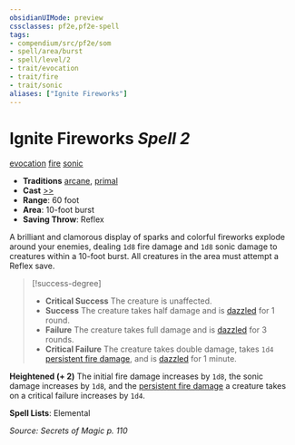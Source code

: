 ```yaml
---
obsidianUIMode: preview
cssclasses: pf2e,pf2e-spell
tags:
- compendium/src/pf2e/som
- spell/area/burst
- spell/level/2
- trait/evocation
- trait/fire
- trait/sonic
aliases: ["Ignite Fireworks"]
---
```

# Ignite Fireworks *Spell 2*   
[evocation](rules/traits/evocation.md "Evocation School Trait")  [fire](rules/traits/fire.md "Fire Energy & Element Trait")  [sonic](rules/traits/sonic.md "Sonic Energy & Element Trait")  

- **Traditions** [arcane](rules/traits/arcane.md "Arcane Tradition Trait"), [primal](rules/traits/primal.md "Primal Tradition Trait")
- **Cast** [>>](rules/core-rulebook/chapter-9-playing-the-game.md#Actions "Two-Action") 
- **Range**: 60 foot
- **Area**: 10-foot burst
- **Saving Throw**: Reflex

A brilliant and clamorous display of sparks and colorful fireworks explode around your enemies, dealing `1d8` fire damage and `1d8` sonic damage to creatures within a 10-foot burst. All creatures in the area must attempt a Reflex save.

> [!success-degree] 
> - **Critical Success** The creature is unaffected.
> - **Success** The creature takes half damage and is [dazzled](rules/conditions.md#Dazzled) for 1 round.
> - **Failure** The creature takes full damage and is [dazzled](rules/conditions.md#Dazzled) for 3 rounds.
> - **Critical Failure** The creature takes double damage, takes `1d4` [persistent fire damage](rules/conditions.md#Persistent%20Damage), and is [dazzled](rules/conditions.md#Dazzled) for 1 minute.

**Heightened (+ 2)** The initial fire damage increases by `1d8`, the sonic damage increases by `1d8`, and the [persistent fire damage](rules/conditions.md#Persistent%20Damage) a creature takes on a critical failure increases by `1d4`.

**Spell Lists**: Elemental

*Source: Secrets of Magic p. 110*